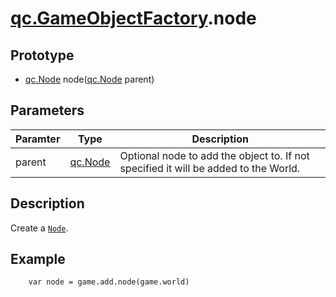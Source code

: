 # [qc.GameObjectFactory](GameObjectFactory.md).node

## Prototype
* [qc.Node](CNode.md) node([qc.Node](CNode.md) parent)

## Parameters
| Paramter | Type | Description |
| ----------- | ----------- | ----------- |
| parent | [qc.Node](CNode.md) |  Optional node to add the object to. If not specified it will be added to the World. |

## Description
Create a [`Node`](CNode.md).

## Example
````
    var node = game.add.node(game.world)
````
